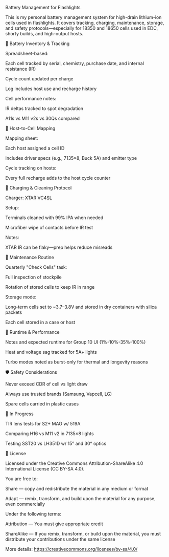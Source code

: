 Battery Management for Flashlights

This is my personal battery management system for high-drain lithium-ion cells used in flashlights. It covers tracking, charging, maintenance, storage, and safety protocols—especially for 18350 and 18650 cells used in EDC, shorty builds, and high-output hosts.

🔋 Battery Inventory & Tracking

Spreadsheet-based:

Each cell tracked by serial, chemistry, purchase date, and internal resistance (IR)

Cycle count updated per charge

Log includes host use and recharge history

Cell performance notes:

IR deltas tracked to spot degradation

A11s vs M11 v2s vs 30Qs compared

🧠 Host-to-Cell Mapping

Mapping sheet:

Each host assigned a cell ID

Includes driver specs (e.g., 7135×8, Buck 5A) and emitter type

Cycle tracking on hosts:

Every full recharge adds to the host cycle counter

🧼 Charging & Cleaning Protocol

Charger: XTAR VC4SL

Setup:

Terminals cleaned with 99% IPA when needed

Microfiber wipe of contacts before IR test

Notes:

XTAR IR can be flaky—prep helps reduce misreads

🔁 Maintenance Routine

Quarterly "Check Cells" task:

Full inspection of stockpile

Rotation of stored cells to keep IR in range

Storage mode:

Long-term cells set to ~3.7–3.8V and stored in dry containers with silica packets

Each cell stored in a case or host

🧪 Runtime & Performance

Notes and expected runtime for Group 10 UI (1%-10%-35%-100%)

Heat and voltage sag tracked for 5A+ lights

Turbo modes noted as burst-only for thermal and longevity reasons

🛡️ Safety Considerations

Never exceed CDR of cell vs light draw

Always use trusted brands (Samsung, Vapcell, LG)

Spare cells carried in plastic cases

🚧 In Progress

TIR lens tests for S2+ MAO w/ 519A

Comparing H16 vs M11 v2 in 7135×8 lights

Testing SST20 vs LH351D w/ 15° and 30° optics

📄 License

Licensed under the Creative Commons Attribution-ShareAlike 4.0 International License (CC BY-SA 4.0).

You are free to:

Share — copy and redistribute the material in any medium or format

Adapt — remix, transform, and build upon the material for any purpose, even commercially

Under the following terms:

Attribution — You must give appropriate credit

ShareAlike — If you remix, transform, or build upon the material, you must distribute your contributions under the same license

More details: https://creativecommons.org/licenses/by-sa/4.0/

